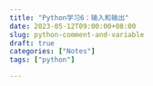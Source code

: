 ```yaml
---
title: "Python学习6：输入和输出"
date: 2023-05-12T09:00:00+08:00
slug: python-comment-and-variable
draft: true
categories: ["Notes"]
tags: ["python"]

---
```


